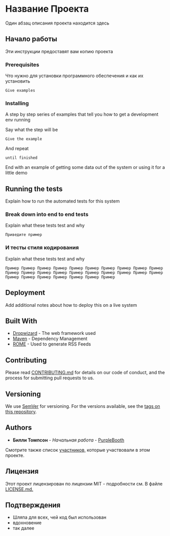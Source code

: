 # Название Проекта

Один абзац описания проекта находится здесь

## Начало работы

Эти инструкции предоставят вам копию проекта

### Prerequisites

Что нужно для установки программного обеспечения и как их установить

```
Give examples
```

### Installing

A step by step series of examples that tell you how to get a development env running

Say what the step will be

```
Give the example
```

And repeat

```
until finished
```

End with an example of getting some data out of the system or using it for a little demo

## Running the tests

Explain how to run the automated tests for this system

### Break down into end to end tests

Explain what these tests test and why

```
Приведите пример
```

### И тесты стиля кодирования

Explain what these tests test and why

```
Пример Пример Пример Пример Пример Пример Пример Пример Пример Пример Пример Пример Пример Пример Пример Пример Пример Пример Пример Пример Пример Пример Пример Пример Пример Пример Пример 
```

## Deployment

Add additional notes about how to deploy this on a live system

## Built With

- [Dropwizard](http://www.dropwizard.io/1.0.2/docs/) - The web framework used
- [Maven](https://maven.apache.org/) - Dependency Management
- [ROME](https://rometools.github.io/rome/) - Used to generate RSS Feeds

## Contributing

Please read [CONTRIBUTING.md](https://gist.github.com/PurpleBooth/b24679402957c63ec426) for details on our code of conduct, and the process for submitting pull requests to us.

## Versioning

We use [SemVer](http://semver.org/) for versioning. For the versions available, see the [tags on this repository](https://github.com/your/project/tags).

## Authors

- **Билли Томпсон** - *Начальная работа* - [PurpleBooth](https://github.com/PurpleBooth)

Смотрите также список [участников,](https://github.com/your/project/contributors) которые участвовали в этом проекте.

## Лицензия

Этот проект лицензирован по лицензии MIT - подробности см. В файле [LICENSE.md.](LICENSE.md)

## Подтверждения

- Шляпа для всех, чей код был использован
- вдохновение
- так далее
